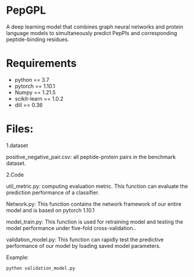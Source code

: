 # PepGPL
A deep learning model that combines graph neural networks and protein language models to simultaneously predict PepPIs and corresponding peptide-binding residues.



# Requirements
* python == 3.7
* pytorch == 1.10.1
* Numpy == 1.21.5
* scikit-learn == 1.0.2
* dill == 0.36


# Files:

1.dataset

positive_negative_pair.csv: all peptide-protein pairs in the benchmark dataset.


2.Code

util_metric.py: computing evaluation metric. This function can evaluate the prediction performance of a classifier.

Network.py: This function contains the network framework of our entire model and is based on pytorch 1.10.1

model_train.py: This function is used for retraining model and testing the model performance under five-fold cross-validation..

validation_model.py: This function can rapidly test the predictive performance of our model by loading saved model parameters.

Example:

```bash
python validation_model.py
```
